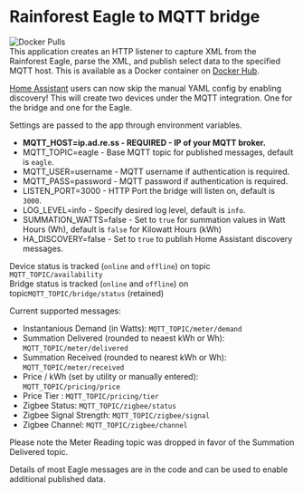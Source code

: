 # Rainforest Eagle to MQTT bridge
![Docker Pulls](https://img.shields.io/docker/pulls/thevoltagesource/eagle-mqtt-bridge)<br>
This application creates an HTTP listener to capture XML from the Rainforest Eagle, parse the XML, and publish select data to the specified MQTT host. This is available as a Docker container on [Docker Hub](https://hub.docker.com/repository/docker/thevoltagesource/eagle-mqtt-bridge).  

[Home Assistant](https://www.home-assistant.io) users can now skip the manual YAML config by enabling discovery!  This will create two devices under the MQTT integration. One for the bridge and one for the Eagle.

Settings are passed to the app through environment variables.

* **MQTT_HOST=ip.ad.re.ss - REQUIRED - IP of your MQTT broker.**
* MQTT_TOPIC=eagle - Base MQTT topic for published messages, default is ```eagle```.
* MQTT_USER=username - MQTT username if authentication is required.
* MQTT_PASS=password - MQTT password if authentication is required.
* LISTEN_PORT=3000 - HTTP Port the bridge will listen on, default is ```3000```.
* LOG_LEVEL=info - Specify desired log level, default is ```info```.
* SUMMATION_WATTS=false - Set to ```true``` for summation values in Watt Hours (Wh), default is ```false``` for Kilowatt Hours (kWh)
* HA_DISCOVERY=false - Set to ```true``` to publish Home Assistant discovery messages.

Device status is tracked (```online``` and ```offline```) on topic ```MQTT_TOPIC/availability```<br>
Bridge status is tracked (```online``` and ```offline```) on topic```MQTT_TOPIC/bridge/status``` (retained)

Current supported messages:<br>
* Instantanious Demand (in Watts): ```MQTT_TOPIC/meter/demand```
* Summation Delivered (rounded to neaest kWh or Wh): ```MQTT_TOPIC/meter/delivered```
* Summation Received (rounded to nearest kWh or Wh): ```MQTT_TOPIC/meter/received```
* Price / kWh (set by utility or manually entered): ```MQTT_TOPIC/pricing/price```
* Price Tier : ```MQTT_TOPIC/pricing/tier```
* Zigbee Status: ```MQTT_TOPIC/zigbee/status```
* Zigbee Signal Strength: ```MQTT_TOPIC/zigbee/signal```
* Zigbee Channel: ```MQTT_TOPIC/zigbee/channel```

Please note the Meter Reading topic was dropped in favor of the Summation Delivered topic.

Details of most Eagle messages are in the code and can be used to enable additional published data.
